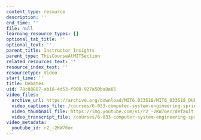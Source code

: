 ```yaml
---
content_type: resource
description: ''
end_time: ''
file: null
learning_resource_types: []
optional_tab_title: ''
optional_text: ''
parent_title: Instructor Insights
parent_type: ThisCourseAtMITSection
related_resources_text: ''
resource_index_text: ''
resourcetype: Video
start_time: ''
title: Debates
uid: 78c88887-ab18-4d53-f900-927a50ba8a65
video_files:
  archive_url: https://archive.org/download/MIT6.033S18/MIT6_033S18_DUET_Lecture_300k.mp4
  video_captions_file: /courses/6-033-computer-system-engineering-spring-2018/febf4e7c459154b0ae9510d984f7e571_r2_-2KW76ec.vtt
  video_thumbnail_file: https://img.youtube.com/vi/r2_-2KW76ec/default.jpg
  video_transcript_file: /courses/6-033-computer-system-engineering-spring-2018/7c2c07a7b19fd1b4d784e7d2cde6f6bc_r2_-2KW76ec.pdf
video_metadata:
  youtube_id: r2_-2KW76ec
---
```

